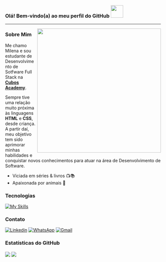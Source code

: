 ### Olá! Bem-vindo(a) ao meu perfil do GitHub <img width="40" src="https://media2.giphy.com/media/l4pTggBKz7vqqF9TO/giphy.gif"/>
<hr>

<img width="400px" align="right" src="https://media.giphy.com/media/Wp0ZtQjgViqR2/giphy.gif"/>

### Sobre Mim
Me chamo Milena e sou estudante de Desenvolvimento de Sotfware Full Stack na <a target="_blank" href="https://cubos.academy/">**Cubos Academy**</a>.

Sempre tive uma relação muito próxima às linguagens **HTML** e **CSS**, desde criança. A partir daí, meu objetivo tem sido aprimorar minhas habilidades e conquistar novos conhecimentos para atuar na área de Desenvolvimento de Software.

- Viciada em séries & livros 📺📚
- Apaixonada por animais 🐶

### Tecnologias

[![My Skills](https://skillicons.dev/icons?i=html,css,js,nodejs,express,git,github,vscode,photoshop)](https://skillicons.dev)

### Contato

[![Linkedin](https://img.shields.io/badge/LinkedIn-0077B5?style=for-the-badge&logo=linkedin&logoColor=white)](https://www.linkedin.com/in/mi-santana/)
[![WhatsApp](https://img.shields.io/badge/WhatsApp-25D366?style=for-the-badge&logo=whatsapp&logoColor=white)](https://api.whatsapp.com/send?phone=5571997017536)
[![Gmail](https://img.shields.io/badge/Gmail-D14836?style=for-the-badge&logo=gmail&logoColor=white)](mailto:mlenasantanasantos@gmail.com)

### Estatísticas do GitHub

<img align="center" src="https://github-readme-stats.vercel.app/api?username=mi-santana&theme=jolly&show_icons=true&hide_border=true&bg_color=000000"/>
<img align="center" src="https://github-readme-stats.vercel.app/api/top-langs/?username=mi-santana&layout=compact&theme=jolly&hide_border=true&bg_color=000000"/>
